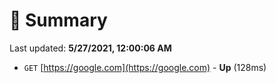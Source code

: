 # 📖 Summary
Last updated: **5/27/2021, 12:00:06 AM**

- `GET` [https://google.com](https://google.com) - **Up** (128ms)
